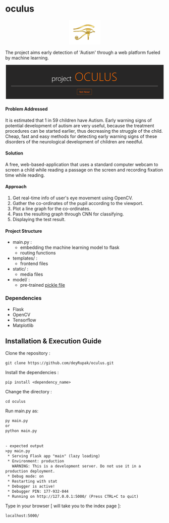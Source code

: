 # oculus

<center><img src="./static/logo.png" width="100px"></center>

The project aims early detection of 'Autism' through a web platform fueled by machine learning. 

<center><img src="./static/banner.PNG" width="500px"></center>

#### Problem Addressed
It is estimated that 1 in 59 children have Autism. Early warning signs of potential development of autism are very useful, because the treatment procedures can be started earlier, thus decreasing the struggle of the child. Cheap, fast and easy methods for detecting early warning signs of these disorders of the neurological development of children are needful.

#### Solution
A free, web-based-application that uses a standard computer webcam to screen a child while reading a passage on the screen and recording fixation
time while reading.

#### Approach
1. Get real-time info of user's eye movement using OpenCV.
2. Gather the co-ordinates of the pupil according to the viewport.
3. Plot a line graph for the co-ordinates.
4. Pass the resulting graph through CNN for classifying.
5. Displaying the test result.

#### Project Structure
   - main.py :
      - embedding the machine learning model to flask
      - routing functions
   - templates/ :
      - frontend files
   - static/ :
      - media files
   - model/ :
      - pre-trained [pickle file](https://drive.google.com/file/d/1H8QTCgcqqnCtyf4rBOaC9hyLn2-1RSUZ/view)


### Dependencies
   - Flask
   - OpenCV
   - Tensorflow
   - Matplotlib

## Installation & Execution Guide

Clone the repository :
```
git clone https://github.com/deyRupak/oculus.git
```
Install the dependencies : 
```
pip install <dependency_name>
```

Change the directory : 
```
cd oculus
```
Run main.py as:
```
py main.py
or
python main.py


- expected output
>py main.py
 * Serving Flask app "main" (lazy loading)
 * Environment: production
   WARNING: This is a development server. Do not use it in a production deployment.
 * Debug mode: on
 * Restarting with stat
 * Debugger is active!
 * Debugger PIN: 177-932-044
 * Running on http://127.0.0.1:5000/ (Press CTRL+C to quit)
```
Type in your browser [ will take you to the index page ]:
```
localhost:5000/
```

